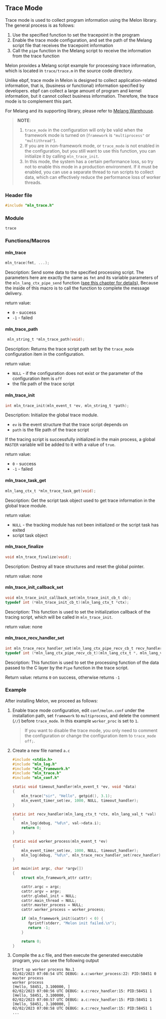 ## Trace Mode

Trace mode is used to collect program information using the Melon library. The general process is as follows:

1. Use the specified function to set the tracepoint in the program
2. Enable the trace mode configuration, and set the path of the Melang script file that receives the tracepoint information
3. Call the `pipe` function in the Melang script to receive the information from the trace function

Melon provides a Melang script example for processing trace information, which is located in `trace/trace.m` in the source code directory.

Unlike ebpf, trace mode in Melon is designed to collect application-related information, that is, (business or functional) information specified by developers. ebpf can collect a large amount of program and kernel information, but it cannot collect business information. Therefore, the trace mode is to complement this part.

For Melang and its supporting library, please refer to [Melang Warehouse](https://github.com/Water-Melon/Melang).

> **NOTE**:
>
> 1. `trace_mode` in the configuration will only be valid when the framework mode is turned on (`framework` is `"multiprocess"` or `"multithread"`).
> 2. If you are in non-framework mode, or `trace_mode` is not enabled in the configuration, but you still want to use this function, you can initialize it by calling `mln_trace_init`.
> 3. In this mode, the system has a certain performance loss, so try not to enable this mode in a production environment. If it must be enabled, you can use a separate thread to run scripts to collect data, which can effectively reduce the performance loss of worker threads.



### Header file

```c
#include "mln_trace.h"
```



### Module

`trace`



### Functions/Macros



#### mln_trace

```c
mln_trace(fmt, ...);
```

Description: Send some data to the specified processing script. The parameters here are exactly the same as `fmt` and its variable parameters of the `mln_lang_ctx_pipe_send` function ([see this chapter for details](https://water-melon.github.io/Melon/en/melang.html)), Because the inside of this macro is to call the function to complete the message delivery.

return value:
- `0` - success
- `-1` - failed



#### mln_trace_path

```c
 mln_string_t *mln_trace_path(void);
```

Description: Returns the trace script path set by the `trace_mode` configuration item in the configuration.

return value:

- `NULL` - if the configuration does not exist or the parameter of the configuration item is `off`
- the file path of the trace script



#### mln_trace_init

```c
int mln_trace_init(mln_event_t *ev, mln_string_t *path);
```

Description: Initialize the global trace module.

- `ev` is the event structure that the trace script depends on
- `path` is the file path of the trace script

If the tracing script is successfully initialized in the main process, a global `MASTER` variable will be added to it with a value of `true`.

return value:

- `0` - success
- `-1` - failed



#### mln_trace_task_get

```c
mln_lang_ctx_t *mln_trace_task_get(void);
```

Description: Get the script task object used to get trace information in the global trace module.

return value:

- `NULL` - the tracking module has not been initialized or the script task has exited
- script task object



#### mln_trace_finalize

```c
void mln_trace_finalize(void);
```

Description: Destroy all trace structures and reset the global pointer.

return value: none



#### mln_trace_init_callback_set

```c
void mln_trace_init_callback_set(mln_trace_init_cb_t cb);
typedef int (*mln_trace_init_cb_t)(mln_lang_ctx_t *ctx);
```

Description: This function is used to set the initialization callback of the tracing script, which will be called in `mln_trace_init`.

return value: none



#### mln_trace_recv_handler_set

```c
int mln_trace_recv_handler_set(mln_lang_ctx_pipe_recv_cb_t recv_handler);
typedef int (*mln_lang_ctx_pipe_recv_cb_t)(mln_lang_ctx_t *, mln_lang_val_t *);
```

Description: This function is used to set the processing function of the data passed to the C layer by the `Pipe` function in the trace script.

Return value: returns `0` on success, otherwise returns `-1`



### Example

After installing Melon, we proceed as follows:

1. Enable trace mode configuration, edit `conf/melon.conf` under the installation path, set `framework` to `multiprocess`, and delete the comment (`//`) before `trace_mode`. In this example `worker_proc` is set to `1`.

   > If you want to disable the trace mode, you only need to comment the configuration or change the configuration item to `trace_mode off;`.

2. Create a new file named `a.c`

   ```c
   #include <stdio.h>
   #include "mln_log.h"
   #include "mln_framework.h"
   #include "mln_trace.h"
   #include "mln_conf.h"
   
   static void timeout_handler(mln_event_t *ev, void *data)
   {
       mln_trace("sir", "Hello", getpid(), 3.1);
       mln_event_timer_set(ev, 1000, NULL, timeout_handler);
   }
   
   static int recv_handler(mln_lang_ctx_t *ctx, mln_lang_val_t *val)
   {
       mln_log(debug, "%d\n", val->data.i);
       return 0;
   }

   static void worker_process(mln_event_t *ev)
   {
       mln_event_timer_set(ev, 1000, NULL, timeout_handler);
       mln_log(debug, "%d\n", mln_trace_recv_handler_set(recv_handler));
   }
   
   int main(int argc, char *argv[])
   {
       struct mln_framework_attr cattr;
   
       cattr.argc = argc;
       cattr.argv = argv;
       cattr.global_init = NULL;
       cattr.main_thread = NULL;
       cattr.master_process = NULL;
       cattr.worker_process = worker_process;
   
       if (mln_framework_init(&cattr) < 0) {
          fprintf(stderr, "Melon init failed.\n");
          return -1;
       }
   
       return 0;
   }
   ```



3. Compile the a.c file, and then execute the generated executable program, you can see the following output

   ```
   Start up worker process No.1
   02/02/2023 07:08:54 UTC DEBUG: a.c:worker_process:22: PID:58451 0
   master process
   worker process
   [Hello, 58451, 3.100000, ]
   02/02/2023 07:08:56 UTC DEBUG: a.c:recv_handler:15: PID:58451 1
   [Hello, 58451, 3.100000, ]
   02/02/2023 07:08:57 UTC DEBUG: a.c:recv_handler:15: PID:58451 1
   [Hello, 58451, 3.100000, ]
   02/02/2023 07:08:58 UTC DEBUG: a.c:recv_handler:15: PID:58451 1
   ...
   ```


